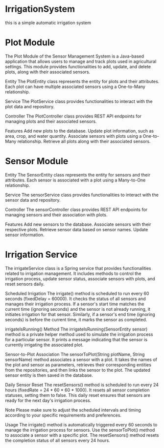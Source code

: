 # IrrigationSystem
this is a simple automatic irrigation system


# Plot Module
The Plot Module of the Sensor Management System is a Java-based application that allows users to manage and track plots used in agricultural settings. This module provides functionalities to add, update, and delete plots, along with their associated sensors.

Entity
The PlotEntity class represents the entity for plots and their attributes. Each plot can have multiple associated sensors using a One-to-Many relationship.

Service
The PlotService class provides functionalities to interact with the plot data and repository.

Controller
The PlotController class provides REST API endpoints for managing plots and their associated sensors.

Features
Add new plots to the database.
Update plot information, such as area, crop, and water quantity.
Associate sensors with plots using a One-to-Many relationship.
Retrieve all plots along with their associated sensors.



# Sensor Module

Entity
The SensorEntity class represents the entity for sensors and their attributes. Each sensor is associated with a plot using a Many-to-One relationship.

Service
The sensorService class provides functionalities to interact with the sensor data and repository.

Controller
The sensorController class provides REST API endpoints for managing sensors and their association with plots.

Features
Add new sensors to the database.
Associate sensors with their respective plots.
Retrieve sensor data based on sensor names.
Update sensor information.

# Irrigation Service
The irrigateService class is a Spring service that provides functionalities related to irrigation management. It includes methods to control the irrigation process, update sensor status, associate sensors with plots, and reset sensors daily.

Scheduled Irrigation
The irrigate() method is scheduled to run every 60 seconds (fixedDelay = 60000). It checks the status of all sensors and manages their irrigation process. If a sensor's start time matches the current time (ignoring seconds) and the sensor is not already running, it initiates irrigation for that sensor. Similarly, if a sensor's end time (ignoring seconds) is before the current time, it marks the sensor as completed.

irrigateIsRunning() Method
The irrigateIsRunning(SensorEntity sensor) method is a private helper method used to simulate the irrigation process for a particular sensor. It prints a message indicating that the sensor is currently irrigating the associated plot.

Sensor-to-Plot Association
The sensorToPlot(String plotName, String sensorName) method associates a sensor with a plot. It takes the names of the plot and sensor as parameters, retrieves their corresponding entities from the repositories, and then links the sensor to the plot. The updated sensor entity is then saved in the database.

Daily Sensor Reset
The resetSensors() method is scheduled to run every 24 hours (fixedRate = 24 * 60 * 60 * 1000). It resets all sensor completion statuses, setting them to false. This daily reset ensures that sensors are ready for the next day's irrigation process.

Note
Please make sure to adjust the scheduled intervals and timing according to your specific requirements and preferences.

Usage
The irrigate() method is automatically triggered every 60 seconds to manage the irrigation process for sensors.
Use the sensorToPlot() method to associate a sensor with a specific plot.
The resetSensors() method resets the completion status of all sensors every 24 hours.

